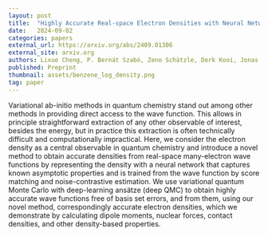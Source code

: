 ```yaml
---
layout: post
title:  "Highly Accurate Real-space Electron Densities with Neural Networks"
date:   2024-09-02
categories: papers
external_url: https://arxiv.org/abs/2409.01306
external_site: arxiv.org
authors: Lixue Cheng, P. Bernát Szabó, Zeno Schätzle, Derk Kooi, Jonas Köhler, Klaas J. H. Giesbertz, Frank Noé, Jan Hermann, Paola Gori-Giorgi, Adam Foster
published: Preprint
thumbnail: assets/benzene_log_density.png
tag: paper
---
```


Variational ab-initio methods in quantum chemistry stand out among other methods in providing direct access to the wave function. This allows in principle straightforward extraction of any other observable of interest, besides the energy, but in practice this extraction is often technically difficult and computationally impractical. Here, we consider the electron density as a central observable in quantum chemistry and introduce a novel method to obtain accurate densities from real-space many-electron wave functions by representing the density with a neural network that captures known asymptotic properties and is trained from the wave function by score matching and noise-contrastive estimation. We use variational quantum Monte Carlo with deep-learning ansätze (deep QMC) to obtain highly accurate wave functions free of basis set errors, and from them, using our novel method, correspondingly accurate electron densities, which we demonstrate by calculating dipole moments, nuclear forces, contact densities, and other density-based properties.
<!--more-->
